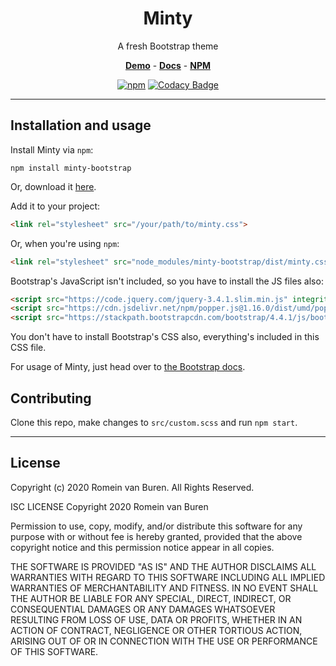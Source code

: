 <h1 align="center">Minty</h1>
<p align="center">A fresh Bootstrap theme</p>
<p align="center">
  <strong>
    <a href="https://roman1001.github.io/minty/" rel="nofollow">Demo</a></strong> - <strong><a href="https://github.com/Roman1001/minty#minty-">Docs</a></strong> - <strong><a href="https://github.com/Roman1001/minty#minty-">NPM</a>
  </strong>
</p>
<p align="center">
  <a href="https://www.npmjs.com/package/minty-bootstrap"><img alt="npm" src="https://img.shields.io/npm/v/minty-bootstrap"></a> <a href="https://www.codacy.com/manual/romein/minty?utm_source=github.com&amp;utm_medium=referral&amp;utm_content=Roman1001/minty&amp;utm_campaign=Badge_Grade"><img alt="Codacy Badge" src="https://api.codacy.com/project/badge/Grade/cf5b2ec75a5b4ca7adccc31d97db7b9f"></a>
</p>

---

## Installation and usage

Install Minty via `npm`:

```shell
npm install minty-bootstrap
```

Or, download it [here](https://github.com/Roman1001/minty/releases/latest).

Add it to your project:

```html
<link rel="stylesheet" src="/your/path/to/minty.css">
```

Or, when you're using `npm`:

```html
<link rel="stylesheet" src="node_modules/minty-bootstrap/dist/minty.css">
```

Bootstrap's JavaScript isn't included, so you have to install the JS files also:

```html
<script src="https://code.jquery.com/jquery-3.4.1.slim.min.js" integrity="sha384-J6qa4849blE2+poT4WnyKhv5vZF5SrPo0iEjwBvKU7imGFAV0wwj1yYfoRSJoZ+n" crossorigin="anonymous"></script>
<script src="https://cdn.jsdelivr.net/npm/popper.js@1.16.0/dist/umd/popper.min.js" integrity="sha384-Q6E9RHvbIyZFJoft+2mJbHaEWldlvI9IOYy5n3zV9zzTtmI3UksdQRVvoxMfooAo" crossorigin="anonymous"></script>
<script src="https://stackpath.bootstrapcdn.com/bootstrap/4.4.1/js/bootstrap.min.js" integrity="sha384-wfSDF2E50Y2D1uUdj0O3uMBJnjuUD4Ih7YwaYd1iqfktj0Uod8GCExl3Og8ifwB6" crossorigin="anonymous"></script>
```

You don't have to install Bootstrap's CSS also, everything's included in this CSS file.

For usage of Minty, just head over to [the Bootstrap docs](https://getbootstrap.com).

## Contributing

Clone this repo, make changes to `src/custom.scss` and run `npm start`.

---

## License
Copyright (c) 2020 Romein van Buren. All Rights Reserved.

ISC LICENSE
Copyright 2020 Romein van Buren

Permission to use, copy, modify, and/or distribute this software for any purpose with or without fee is hereby granted, provided that the above copyright notice and this permission notice appear in all copies.

THE SOFTWARE IS PROVIDED "AS IS" AND THE AUTHOR DISCLAIMS ALL WARRANTIES WITH REGARD TO THIS SOFTWARE INCLUDING ALL IMPLIED WARRANTIES OF MERCHANTABILITY AND FITNESS. IN NO EVENT SHALL THE AUTHOR BE LIABLE FOR ANY SPECIAL, DIRECT, INDIRECT, OR CONSEQUENTIAL DAMAGES OR ANY DAMAGES WHATSOEVER RESULTING FROM LOSS OF USE, DATA OR PROFITS, WHETHER IN AN ACTION OF CONTRACT, NEGLIGENCE OR OTHER TORTIOUS ACTION, ARISING OUT OF OR IN CONNECTION WITH THE USE OR PERFORMANCE OF THIS SOFTWARE.

